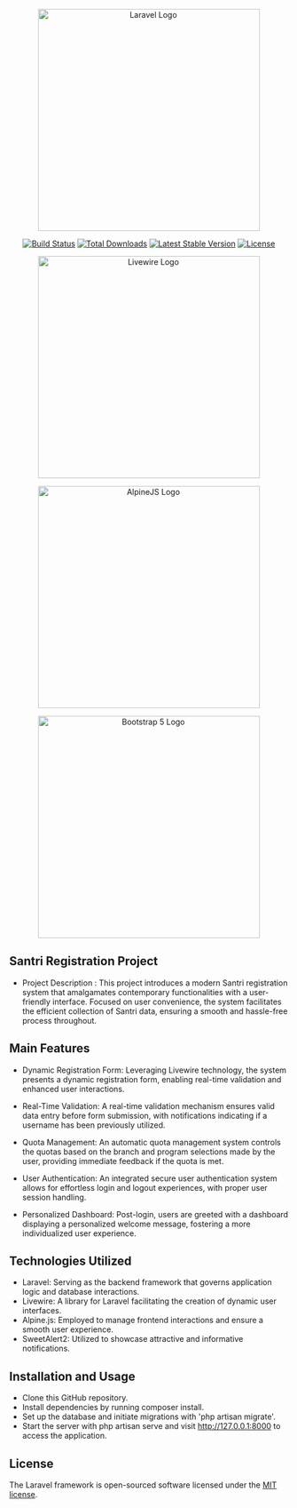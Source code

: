 <p align="center"><a href="https://laravel.com" target="_blank"><img src="https://raw.githubusercontent.com/laravel/art/master/logo-lockup/5%20SVG/2%20CMYK/1%20Full%20Color/laravel-logolockup-cmyk-red.svg" width="400" alt="Laravel Logo"></a></p>

<p align="center">
<a href="https://github.com/laravel/framework/actions"><img src="https://github.com/laravel/framework/workflows/tests/badge.svg" alt="Build Status"></a>
<a href="https://packagist.org/packages/laravel/framework"><img src="https://img.shields.io/packagist/dt/laravel/framework" alt="Total Downloads"></a>
<a href="https://packagist.org/packages/laravel/framework"><img src="https://img.shields.io/packagist/v/laravel/framework" alt="Latest Stable Version"></a>
<a href="https://packagist.org/packages/laravel/framework"><img src="https://img.shields.io/packagist/l/laravel/framework" alt="License"></a>
</p>
<p align="center">
  <a href="https://laravel-livewire.com/" target="_blank">
    <img src="https://laravel-livewire.com/img/twitter.png" width="400" alt="Livewire Logo">
  </a>
</p>

<p align="center">
  <a href="https://alpinejs.dev/" target="_blank">
    <img src="https://alpinejs.dev/start-here/alpinejs.png" width="400" alt="AlpineJS Logo">
  </a>
</p>

<p align="center">
  <a href="https://getbootstrap.com/" target="_blank">
    <img src="https://getbootstrap.com/docs/5.1/assets/brand/bootstrap-logo-shadow.png" width="400" alt="Bootstrap 5 Logo">
  </a>
</p>

## Santri Registration Project
- Project Description :
This project introduces a modern Santri registration system that amalgamates contemporary functionalities with a user-friendly interface. Focused on user convenience, the system facilitates the efficient collection of Santri data, ensuring a smooth and hassle-free process throughout.

## Main Features
- Dynamic Registration Form: Leveraging Livewire technology, the system presents a dynamic registration form, enabling real-time validation and enhanced user interactions.

- Real-Time Validation: A real-time validation mechanism ensures valid data entry before form submission, with notifications indicating if a username has been previously utilized.

- Quota Management: An automatic quota management system controls the quotas based on the branch and program selections made by the user, providing immediate feedback if the quota is met.

- User Authentication: An integrated secure user authentication system allows for effortless login and logout experiences, with proper user session handling.

- Personalized Dashboard: Post-login, users are greeted with a dashboard displaying a personalized welcome message, fostering a more individualized user experience.

## Technologies Utilized
 - Laravel: Serving as the backend framework that governs application logic and database interactions.
 - Livewire: A library for Laravel facilitating the creation of dynamic user interfaces.
 - Alpine.js: Employed to manage frontend interactions and ensure a smooth user experience.
 - SweetAlert2: Utilized to showcase attractive and informative notifications.

## Installation and Usage
 - Clone this GitHub repository.
 - Install dependencies by running composer install.
 - Set up the database and initiate migrations with 'php artisan migrate'.
 - Start the server with php artisan serve and visit http://127.0.0.1:8000 to access the application.

## License

The Laravel framework is open-sourced software licensed under the [MIT license](https://opensource.org/licenses/MIT).
